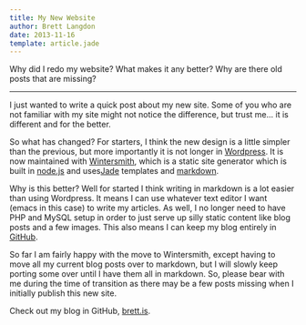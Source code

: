 ```yaml
---
title: My New Website
author: Brett Langdon
date: 2013-11-16
template: article.jade
---
```


Why did I redo my website?
What makes it any better?
Why are there old posts that are missing?

---

I just wanted to write a quick post about my new site.
Some of you who are not familiar with my site might not notice the difference,
but trust me... it is different and for the better.

So what has changed?
For starters, I think the new design is a little simpler than the previous,
but more importantly it is not longer in [Wordpress](http://www.wordpress.org).
It is now maintained with [Wintersmith](https://github.com/jnordberg/wintersmith),
which is a static site generator which is built in [node.js](http://nodejs.org/) and
uses[Jade](http://jade-lang.com) templates and [markdown](http://daringfireball.net/projects/markdown/).

Why is this better?
Well for started I think writing in markdown is a lot easier than using Wordpress.
It means I can use whatever text editor I want (emacs in this case) to write my
articles. As well, I no longer need to have PHP and MySQL setup in order to just
serve up silly static content like blog posts and a few images.
This also means I can keep my blog entirely in [GitHub](http://github.com/).

So far I am fairly happy with the move to Wintersmith, except having to move all my
current blog posts over to markdown, but I will slowly keep porting some over until
I have them all in markdown. So, please bear with me during the time of transition
as there may be a few posts missing when I initially publish this new site.

Check out my blog in GitHub, [brett.is](http://github.com/brettlangdon/brett.is.git).
